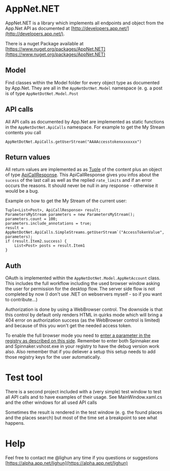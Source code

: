 AppNet.NET
==========

AppNet.NET is a library which implements all endpoints and object from the App.Net API as documented at [http://developers.app.net/](http://developers.app.net/).

There is a nuget Package available at [https://www.nuget.org/packages/AppNet.NET](https://www.nuget.org/packages/AppNet.NET)

## Model ##

Find classes within the Model folder for every object type as documented by App.Net.
They are all in the `AppNetDotNet.Model` namespace (e. g. a post is of type `AppNetDotNet.Model.Post`

## API calls ##

All API calls as documented by App.Net are implemented as static functions in the `AppNetDotNet.ApiCalls` namespace.
For example to get the My Stream contents you call

	AppNetDotNet.ApiCalls.getUserStream("AAAAccesstokenxxxxxxx")

## Return values

All return values are implemented as as [Tuple](http://msdn.microsoft.com/en-us/library/system.tuple.aspx "Tuple") of the content plus an object of type [ApiCallResponse](https://github.com/liGhun/AppNet.NET/blob/master/AppNetDotNet/ApiCalls/ApiCallResponse.cs "ApiCallResponse"). This ApiCallResponse gives you infos about the `sucess` of the last call as well as the replied `rate_limits` and if an error occurs the reasons. It should never be null in any response - otherwise it would be a bug.

Example on how to get the My Stream of the current user:

	Tuple<List<Post>, ApiCallResponse> result;
	ParametersMyStream parameters = new ParametersMyStream();
	parameters.count = 100;
	parameters.include_annotations = true;
	result = AppNetDotNet.ApiCalls.SimpleStreams.getUserStream`("AccessTokenValue", parameters);
	if (result.Item2.success) {
		List<Post> posts = result.Item1
	}

## Auth ##

OAuth is implemented within the `AppNetDotNet.Model.AppNetAccount` class. This includes the full workflow including the used browser window asking the user for permission for the desktop flow.
The server side flow is not completed by now (I don't use .NET on webservers myself - so if you want to contribute...)

Authorization is done by using a WebBrowser control. The downside is that this control by default only renders HTML in quirks mode which will bring a 404 error on authorization success (as the WebBrowser control is limited) and because of this you won't get the needed access token.

To enable the full browser mode you need to [enter a parameter in the registry as described on this side](http://www.west-wind.com/weblog/posts/2011/May/21/Web-Browser-Control-Specifying-the-IE-Version). Remember to enter both Spinnaker.exe and Spinnaker.vshost.exe in your registry to have the debug version work also. Also remember that if you deliever a setup this setup needs to add those registry keys for the user automatically.

# Test tool #

There is a second project included with a (very simple) test window to test all API calls and to have examples of their usage. See MainWindow.xaml.cs and the other windows for all used API calls

Sometimes the result is rendered in the test window (e. g. the found places and the places search) but most of the time set a breakpoint to see what happens.

# Help #

Feel free to contact me @lighun any time if you questions or suggestions [https://alpha.app.net/lighun](https://alpha.app.net/lighun)